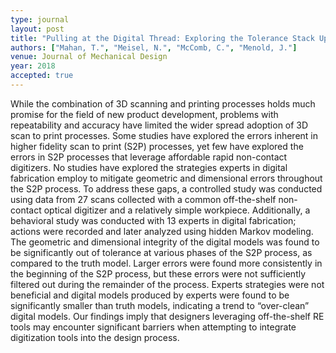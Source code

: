 ```yaml
---
type: journal
layout: post
title: "Pulling at the Digital Thread: Exploring the Tolerance Stack Up Between Automatic Procedures and Expert Strategies in Scan To Print Processes"
authors: ["Mahan, T.", "Meisel, N.", "McComb, C.", "Menold, J."]
venue: Journal of Mechanical Design
year: 2018
accepted: true
---
```

While the combination of 3D scanning and printing processes holds much promise for the field of new product development, problems with repeatability and accuracy have limited the wider spread adoption of 3D scan to print processes. Some studies have explored the errors inherent in higher fidelity scan to print (S2P) processes, yet few have explored the errors in S2P processes that leverage affordable rapid non-contact digitizers. No studies have explored the strategies experts in digital fabrication employ to mitigate geometric and dimensional errors throughout the S2P process. To address these gaps, a controlled study was conducted using data from 27 scans collected with a common off-the-shelf non-contact optical digitizer and a relatively simple workpiece. Additionally, a behavioral study was conducted with 13 experts in digital fabrication; actions were recorded and later analyzed using hidden Markov modeling. The geometric and dimensional integrity of the digital models was found to be significantly out of tolerance at various phases of the S2P process, as compared to the truth model. Larger errors were found more consistently in the beginning of the S2P process, but these errors were not sufficiently filtered out during the remainder of the process. Experts strategies were not beneficial and digital models produced by experts were found to be significantly smaller than truth models, indicating a trend to “over-clean” digital models. Our findings imply that designers leveraging off-the-shelf RE tools may encounter significant barriers when attempting to integrate digitization tools into the design process.
